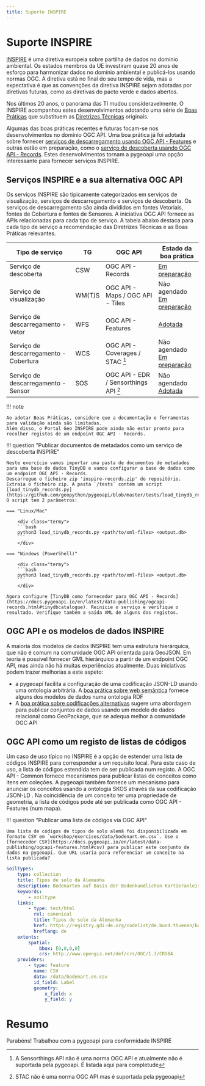 ```yaml
---
title: Suporte INSPIRE
---
```


# Suporte INSPIRE

[INSPIRE](https://inspire.ec.europa.eu) é uma diretiva europeia sobre partilha de dados no domínio ambiental. Os estados membros da UE 
investiram quase 20 anos de esforço para harmonizar dados no domínio ambiental e publicá-los usando normas OGC. 
A diretiva está no final do seu tempo de vida, mas a expectativa é que as convenções da diretiva INSPIRE sejam adotadas 
por diretivas futuras, como as diretivas do pacto verde e dados abertos. 

Nos últimos 20 anos, o panorama das TI mudou consideravelmente. O INSPIRE acompanhou estes desenvolvimentos adotando uma 
série de [Boas Práticas](https://inspire.ec.europa.eu/portfolio/good-practice-library) que substituem as 
[Diretrizes Técnicas](https://inspire.ec.europa.eu/Technical-guidelines3) originais.

Algumas das boas práticas recentes e futuras focam-se nos desenvolvimentos no domínio OGC API. 
Uma boa prática já foi adotada sobre fornecer 
[serviços de descarregamento usando OGC API - Features](https://github.com/INSPIRE-MIF/gp-ogc-api-features) 
e outras estão em preparação, como o 
[serviço de descoberta usando OGC API - Records](https://github.com/INSPIRE-MIF/gp-ogc-api-records). 
Estes desenvolvimentos tornam a pygeoapi uma opção interessante 
para fornecer serviços INSPIRE.


## Serviços INSPIRE e a sua alternativa OGC API

Os serviços INSPIRE são tipicamente categorizados em serviços de visualização, serviços de descarregamento e serviços de descoberta. 
Os serviços de descarregamento são ainda divididos em fontes Vetoriais, fontes de Cobertura e fontes de Sensores.
A iniciativa OGC API fornece as APIs relacionadas para cada tipo de serviço.
A tabela abaixo destaca para cada tipo de serviço a recomendação das Diretrizes Técnicas
e as Boas Práticas relevantes. 

| Tipo de serviço                      | TG     | OGC API                             | Estado da boa prática |
| ------------------------------------ | ------ | ----------------------------------- | --------------------- | 
| Serviço de descoberta                | CSW    | OGC API - Records                   | [Em preparação](https://github.com/INSPIRE-MIF/gp-ogc-api-records) |
| Serviço de visualização              | WM(T)S | OGC API - Maps / OGC API - Tiles    | Não agendado<br> [Em preparação](https://wikis.ec.europa.eu/display/InspireMIG/69th+MIG-T+meeting+2022-04-01) |
| Serviço de descarregamento - Vetor   | WFS    | OGC API - Features                  | [Adotada](https://github.com/INSPIRE-MIF/gp-ogc-api-features) |
| Serviço de descarregamento - Cobertura | WCS  | OGC API - Coverages / STAC [^1]     | Não agendado<br> [Em preparação](https://github.com/INSPIRE-MIF/gp-stac) | 
| Serviço de descarregamento - Sensor   | SOS   | OGC API - EDR / Sensorthings API [^2] | Não agendado<br> [Adotada](https://github.com/INSPIRE-MIF/gp-ogc-sensorthings-api) |

[^1]: A Sensorthings API não é uma norma OGC API e atualmente não é suportada pela pygeoapi. É listada aqui para completude
[^2]: STAC não é uma norma OGC API mas é suportada pela pygeoapi

!!! note

    Ao adotar Boas Práticas, considere que a documentação e ferramentas para validação ainda são limitadas. 
    Além disso, o Portal Geo INSPIRE pode ainda não estar pronto para recolher registos de um endpoint OGC API - Records. 

!!! question "Publicar documentos de metadados como um serviço de descoberta INSPIRE"

    Neste exercício vamos importar uma pasta de documentos de metadados para uma base de dados TinyDB e vamos configurar a base de dados como um endpoint OGC API - Records. 
    Descarregue o ficheiro zip 'inspire-records.zip' do repositório. Extraia o ficheiro zip. A pasta `/tests` contém um script 
    [load_tinydb_records.py](https://github.com/geopython/pygeoapi/blob/master/tests/load_tinydb_records.py). O script tem 2 parâmetros:

    === "Linux/Mac"

        <div class="termy">
        ```bash
        python3 load_tinydb_records.py <path/to/xml-files> <output.db>
        ```
        </div>

    === "Windows (PowerShell)"

        <div class="termy">
        ```bash
        python3 load_tinydb_records.py <path/to/xml-files> <output.db>
        ```
        </div>

    Agora configure [TinyDB como fornecedor para OGC API - Records](https://docs.pygeoapi.io/en/latest/data-publishing/ogcapi-records.html#tinydbcatalogue). Reinicie o serviço e verifique o resultado. Verifique também a saída XML de alguns dos registos. 


## OGC API e os modelos de dados INSPIRE

A maioria dos modelos de dados INSPIRE tem uma estrutura hierárquica, que não é comum na comunidade OGC API orientada para GeoJSON. 
Em teoria é possível fornecer GML hierárquico a partir de um endpoint OGC API, mas ainda não há muitas experiências atualmente.
Duas iniciativas podem trazer melhorias a este aspeto:

- a pygeoapi facilita a configuração de uma codificação JSON-LD usando uma ontologia arbitrária. A 
[boa prática sobre web semântica](https://inspire-eu-rdf.github.io/inspire-rdf-guidelines) fornece alguns dos modelos de dados
numa ontologia RDF
- A [boa prática sobre codificações alternativas](https://github.com/INSPIRE-MIF/gp-geopackage-encodings) sugere uma 
abordagem para publicar conjuntos de dados usando um modelo de dados relacional como GeoPackage, que se adequa melhor à comunidade OGC API

## OGC API como um registo de listas de códigos

Um caso de uso típico no INSPIRE é a opção de estender uma lista de códigos INSPIRE para corresponder a um requisito local. Para este caso de uso, a 
lista de códigos estendida tem de ser publicada num registo. A OGC API - Common fornece mecanismos para publicar listas de conceitos como itens 
em coleções. A pygeoapi também fornece um mecanismo para anunciar os conceitos usando a ontologia SKOS através da sua codificação JSON-LD 
. Na coincidência de um conceito ter uma propriedade de geometria, a lista de códigos pode até ser publicada como OGC API - Features 
(num mapa).

!!! question "Publicar uma lista de códigos via OGC API"

    Uma lista de códigos de tipos de solo alemã foi disponibilizada em formato CSV em `workshop/exercises/data/bodenart.en.csv`. Use o [fornecedor CSV](https://docs.pygeoapi.io/en/latest/data-publishing/ogcapi-features.html#csv) para publicar este conjunto de dados na pygeoapi. Que URL usaria para referenciar um conceito na lista publicada?

``` {.yaml linenums="1"}
SoilTypes:
    type: collection
    title: Tipos de solo da Alemanha
    description: Bodenarten auf Basis der Bodenkundlichen Kartieranleitung 5. Auflage (KA5)
    keywords:
        - soiltype
    links:
        - type: text/html
          rel: canonical
          title: Tipos de solo da Alemanha
          href: https://registry.gdi-de.org/codelist/de.bund.thuenen/bodenart
          hreflang: de
    extents:
        spatial:
            bbox: [0,0,0,0]
            crs: http://www.opengis.net/def/crs/OGC/1.3/CRS84
    providers:
        - type: feature
          name: CSV
          data: /data/bodenart.en.csv
          id_field: Label
          geometry:
              x_field: x
              y_field: y
```

# Resumo

Parabéns! Trabalhou com a pygeoapi para conformidade INSPIRE